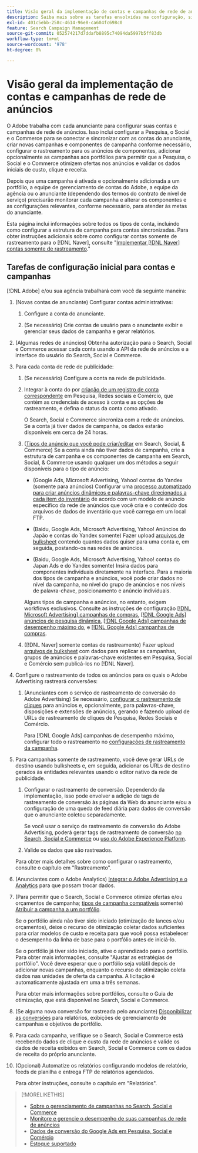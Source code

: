 ```yaml
---
title: Visão geral da implementação de contas e campanhas de rede de anúncios
description: Saiba mais sobre as tarefas envolvidas na configuração, sincronização e gerenciamento de suas contas de rede de anúncios.
exl-id: 401c5ebb-258c-4614-96e8-ca604fc698c0
feature: Search Campaign Management
source-git-commit: 052574217d7ddafb8895c74094da5997b5ff83db
workflow-type: tm+mt
source-wordcount: '978'
ht-degree: 0%

---
```


# Visão geral da implementação de contas e campanhas de rede de anúncios

O Adobe trabalha com cada anunciante para configurar suas contas e campanhas de rede de anúncios. Isso inclui configurar a Pesquisa, o Social e o Commerce para se conectar e sincronizar com as contas do anunciante, criar novas campanhas e componentes de campanha conforme necessário, configurar o rastreamento para os anúncios de componentes, adicionar opcionalmente as campanhas aos portfólios para permitir que a Pesquisa, o Social e o Commerce otimizem ofertas nos anúncios e validar os dados iniciais de custo, clique e receita.

Depois que uma campanha é ativada e opcionalmente adicionada a um portfólio, a equipe de gerenciamento de contas do Adobe, a equipe da agência ou o anunciante (dependendo dos termos do contrato de nível de serviço) precisarão monitorar cada campanha e alterar os componentes e as configurações relevantes, conforme necessário, para atender às metas do anunciante.

Esta página inclui informações sobre todos os tipos de conta, incluindo como configurar a estrutura de campanha para contas sincronizadas. Para obter instruções adicionais sobre como configurar contas somente de rastreamento para o [!DNL Naver], consulte &quot;[Implementar [!DNL Naver] contas somente de rastreamento](/help/search-social-commerce/campaign-management/naver-tracking-only-account-implement.md).&quot;

## Tarefas de configuração inicial para contas e campanhas

[!DNL Adobe] e/ou sua agência trabalhará com você da seguinte maneira:

1. (Novas contas de anunciante) Configurar contas administrativas:

   1. Configure a conta do anunciante.

   1. (Se necessário) Crie contas de usuário para o anunciante exibir e gerenciar seus dados de campanha e gerar relatórios.

1. (Algumas redes de anúncios) Obtenha autorização para o Search, Social e Commerce acessar cada conta usando a API da rede de anúncios e a interface do usuário do Search, Social e Commerce.

1. Para cada conta de rede de publicidade:

   1. (Se necessário) Configure a conta na rede de publicidade.

   1. Integrar à conta do por [criação de um registro de conta correspondente](/help/search-social-commerce/campaign-management/accounts/ad-network-account-manage.md#create-account) em Pesquisa, Redes sociais e Comércio, que contém as credenciais de acesso à conta e as opções de rastreamento, e defina o status da conta como ativado.

      O Search, Social e Commerce sincroniza com a rede de anúncios. Se a conta já tiver dados de campanha, os dados estarão disponíveis em cerca de 24 horas.

   1. ([Tipos de anúncio que você pode criar/editar](/help/search-social-commerce/introduction/supported-inventory.md) em Search, Social, &amp; Commerce) Se a conta ainda não tiver dados de campanha, crie a estrutura de campanha e os componentes de campanha em Search, Social, &amp; Commerce usando qualquer um dos métodos a seguir disponíveis para o tipo de anúncio:

      * (Google Ads, Microsoft Advertising, Yahoo! contas do Yandex (somente para anúncios) Configurar uma [processo automatizado para criar anúncios dinâmicos e palavras-chave direcionados a cada item do inventário](/help/search-social-commerce/campaign-management/inventory-feeds/inventory-feeds-about.md) de acordo com um modelo de anúncio específico da rede de anúncios que você cria e o conteúdo dos arquivos de dados de inventário que você carrega em um local FTP.

      * (Baidu, Google Ads, Microsoft Advertising, Yahoo! Anúncios do Japão e contas do Yandex somente) Fazer upload [arquivos de bulksheet](/help/search-social-commerce/campaign-management/bulksheets/bulksheet-about.md) contendo quantos dados quiser para uma conta e, em seguida, postando-os nas redes de anúncios.

      * (Baidu, Google Ads, Microsoft Advertising, Yahoo! contas do Japan Ads e do Yandex somente) Insira dados para componentes individuais diretamente na interface. Para a maioria dos tipos de campanha e anúncios, você pode criar dados no nível da campanha, no nível do grupo de anúncios e nos níveis de palavra-chave, posicionamento e anúncio individuais.

      Alguns tipos de campanha e anúncios, no entanto, exigem workflows exclusivos. Consulte as instruções de configuração [[!DNL Microsoft Advertising] campanhas de compras](/help/search-social-commerce/campaign-management/special-campaign-types/microsoft-shopping-campaigns.md), [[!DNL Google Ads] anúncios de pesquisa dinâmica](/help/search-social-commerce/campaign-management/special-campaign-types/google-dynamic-search-ads.md), [[!DNL Google Ads] campanhas de desempenho máximo do](/help/search-social-commerce/campaign-management/special-campaign-types/google-performance-max-campaigns.md), e [[!DNL Google Ads] campanhas de compras](/help/search-social-commerce/campaign-management/special-campaign-types/google-shopping-campaigns.md).

   1. ([!DNL Naver] somente contas de rastreamento) Fazer upload [arquivos de bulksheet](/help/search-social-commerce/campaign-management/bulksheets/bulksheet-about.md) com dados para replicar as campanhas, grupos de anúncios e palavras-chave existentes em Pesquisa, Social e Comércio sem publicá-los no [!DNL Naver].

1. Configure o rastreamento de todos os anúncios para os quais o Adobe Advertising rastreará conversões:

   1. (Anunciantes com o serviço de rastreamento de conversão do Adobe Advertising) Se necessário, [configurar o rastreamento de cliques](/help/search-social-commerce/tracking/click-tracking-ways-to-generate.md) para anúncios e, opcionalmente, para palavras-chave, disposições e extensões de anúncios, gerando e fazendo upload de URLs de rastreamento de cliques de Pesquisa, Redes Sociais e Comércio.

      Para [!DNL Google Ads] campanhas de desempenho máximo, configurar todo o rastreamento no [configurações de rastreamento da campanha](/help/search-social-commerce/campaign-management/campaigns/campaign-settings-google.md).

1. Para campanhas somente de rastreamento, você deve gerar URLs de destino usando bulksheets e, em seguida, adicionar os URLs de destino gerados às entidades relevantes usando o editor nativo da rede de publicidade.

   1. Configurar o rastreamento de conversão. Dependendo da implementação, isso pode envolver a adição de tags de rastreamento de conversão às páginas da Web do anunciante e/ou a configuração de uma queda de feed diária para dados de conversão que o anunciante coletou separadamente.

      Se você usar o serviço de rastreamento de conversão do Adobe Advertising, poderá gerar tags de rastreamento de conversão [no Search, Social e Commerce](/help/search-social-commerce/tools/conversion-tag-generate.md) ou [uso do Adobe Experience Platform](https://experienceleague.adobe.com/docs/experience-platform/destinations/catalog/advertising/adobe-advertising-cloud.html).

   1. Valide os dados que são rastreados.

   Para obter mais detalhes sobre como configurar o rastreamento, consulte o capítulo em &quot;Rastreamento&quot;.

1. (Anunciantes com o Adobe Analytics) [Integrar o Adobe Advertising e o Analytics](https://experienceleague.adobe.com/docs/advertising/integrations/analytics/overview.html) para que possam trocar dados.

1. (Para permitir que o Search, Social e Commerce otimize ofertas e/ou orçamentos de campanha; [tipos de campanha compatíveis](/help/search-social-commerce/introduction/supported-inventory.md) somente) [Atribuir a campanha a um portfólio](/help/search-social-commerce/campaign-management/campaign-assign-to-portfolio.md).

   Se o portfólio ainda não tiver sido iniciado (otimização de lances e/ou orçamentos), deixe o recurso de otimização coletar dados suficientes para criar modelos de custo e receita para que você possa estabelecer o desempenho da linha de base para o portfólio antes de iniciá-lo.

   Se o portfólio já tiver sido iniciado, ative o aprendizado para o portfólio. Para obter mais informações, consulte &quot;Ajustar as estratégias de portfólio&quot;. Você deve esperar que o portfólio seja volátil depois de adicionar novas campanhas, enquanto o recurso de otimização coleta dados nas unidades de oferta da campanha. A licitação é automaticamente ajustada em uma a três semanas.

   Para obter mais informações sobre portfólios, consulte o Guia de otimização, que está disponível no Search, Social e Commerce.<!-- verify convention for referencing Optimization Guide here -->

1. (Se alguma nova conversão for rastreada pelo anunciante) [Disponibilizar as conversões](/help/search-social-commerce/admin/transaction-properties/transaction-property-about.md) para relatórios, exibições de gerenciamento de campanhas e objetivos de portfólio.

1. Para cada campanha, verifique se o Search, Social e Commerce está recebendo dados de clique e custo da rede de anúncios e valide os dados de receita exibidos em Search, Social e Commerce com os dados de receita do próprio anunciante.

1. (Opcional) Automatize os relatórios configurando modelos de relatório, feeds de planilha e entrega FTP de relatórios agendados.

   Para obter instruções, consulte o capítulo em &quot;Relatórios&quot;.

>[!MORELIKETHIS]
>
>* [Sobre o gerenciamento de campanhas no Search, Social e Commerce](campaign-management-about.md)
>* [Monitore e gerencie o desempenho de suas campanhas de rede de anúncios](monitor-performance-campaigns.md)
>* [Dados de conversão do Google Ads em Pesquisa, Social e Comércio](google-conversion-data.md)
>* [Estoque suportado](/help/search-social-commerce/introduction/supported-inventory.md)
